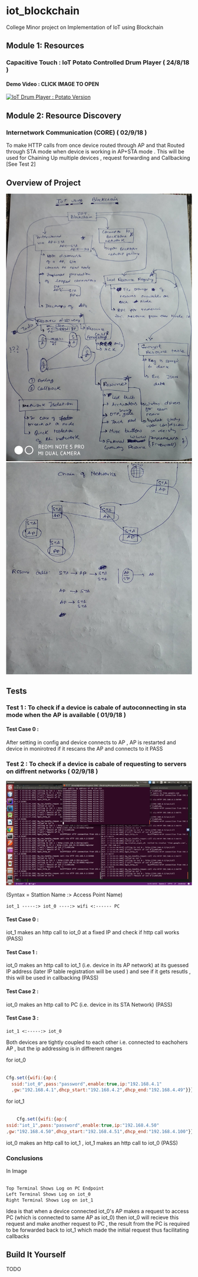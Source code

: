 # iot_blockchain
College Minor project on Implementation of IoT using Blockchain

## Module 1: Resources 

### Capacitive Touch : IoT Potato Controlled Drum Player  ( 24/8/18 )
#### Demo Video : CLICK IMAGE TO OPEN 
[![IoT Drum Player : Potato Version](https://img.youtube.com/vi/ghmBqej5D24/0.jpg)](https://www.youtube.com/watch?v=ghmBqej5D24 "Video : IoT Drum Player : Potato Version")

## Module 2: Resource Discovery 

### Internetwork Communication (CORE)  ( 02/9/18 )
To make HTTP calls from once device routed through AP and that Routed through STA mode when device is working in AP+STA mode . This will be used for Chaining Up multiple devices , request forwarding and Callbacking [See Test 2]



## Overview of Project
![Alt text](screenshots/plan0.jpg "Main Screen")
![Alt text](screenshots/plan1.jpg "Main Screen") 

## Tests

### Test 1 : To check if a device is cabale of autoconnecting in sta mode when the AP is available   ( 01/9/18 )
#### Test Case 0 : 

After setting in config and device connects to AP , AP is restarted and device in monirotred if it rescans the AP and connects to it 
PASS

### Test 2 : To check if a device is cabale of requesting to servers on diffrent networks   ( 02/9/18 )
![Alt text](screenshots/test_0_dhcp_distribution.png "Internetwork Communivation") 

(Syntax = Stattion Name :> Access Point Name)
```code
iot_1 -----:> iot_0 ----:> wifi <:------ PC 
```
#### Test Case 0 : 

iot_1 makes an http call to iot_0  at a fixed IP and check if http call works  (PASS) 


#### Test Case 1 : 

iot_0 makes an http call to iot_1 (i.e. device in its AP network) at its guessed IP address (later IP table registration will be used ) and see if it gets resutls , this will be used in callbacking (PASS)


#### Test Case 2 : 

iot_0 makes an http call to PC (i.e. device in its STA Network) (PASS) 

#### Test Case 3 : 

```code
iot_1 <:-----:> iot_0  
```
Both devices are tightly coupled to each other i.e. connected to eachohers AP , but the ip addressing is in diffrerent ranges 

for iot_0 
```javascript

Cfg.set({wifi:{ap:{
  ssid:"iot_0",pass:"password",enable:true,ip:"192.168.4.1"
  ,gw:"192.168.4.1",dhcp_start:"192.168.4.2",dhcp_end:"192.168.4.49"}}});

```

for iot_1 
```javascript

    Cfg.set({wifi:{ap:{
ssid:"iot_1",pass:"password",enable:true,ip:"192.168.4.50"
,gw:"192.168.4.50",dhcp_start:"192.168.4.51",dhcp_end:"192.168.4.100"}}});

```

iot_0 makes an http call to iot_1 , iot_1 makes an http call to iot_0  (PASS) 

### Conclusions

In Image

````code

Top Terminal Shows Log on PC Endpoint
Left Terminal Shows Log on iot_0
Right Terminal Shows Log on iot_1

````


Idea is that when a device connected iot_0's AP makes a request to access PC (which is connected to same AP as iot_0) then iot_0 will recieve this request and make another request to PC , the result from the PC is required to be forwarded back to iot_1 which made the initial request thus facilitating callbacks

## Build It Yourself
 TODO
